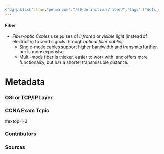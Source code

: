 ```yaml
---
{"dg-publish":true,"permalink":"/20-definitions/fiber/","tags":["defs_ccna"]}
---
```


#### Fiber
- *Fiber-optic Cables* use pulses of *infrared* or *visible* light (instead of electricity) to send signals through *optical fiber cabling*
	- Single-mode cables support higher bandwidth and transmits further, but is more expensive.
	- Multi-mode fiber is thicker, easier to work with, and offers more functionality, but has a shorter transmissible distance.

# Metadata
### OSI or TCP/IP Layer

### CCNA Exam Topic
#extop-1-3 
### Contributors

### Sources

